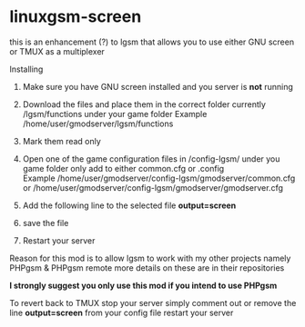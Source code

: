 # linuxgsm-screen
this is an enhancement (?) to lgsm that allows you to use either GNU screen or TMUX as a multiplexer

Installing

1. Make sure you have GNU screen installed and you server is <b>not</b> running

2. Download the files and place them in the correct folder currently /lgsm/functions under your game folder
   Example /home/user/gmodserver/lgsm/functions

3. Mark them read only 

4. Open one of the game configuration files in /config-lgsm/<servername> under you game folder
   only add to either common.cfg or <servername>.config<br>
   Example /home/user/gmodserver/config-lgsm/gmodserver/common.cfg or /home/user/gmodserver/config-lgsm/gmodserver/gmodserver.cfg

5. Add the following line to the selected file
   <b>output=screen</b>

6. save the file

7. Restart your server

<p>Reason for this mod is to allow lgsm to work with my other projects namely PHPgsm & PHPgsm remote more details on these are in their repositories</p>

<p><b>I strongly suggest you only use this mod if you intend to use PHPgsm</b></p> 
    
<p> To revert back to TMUX 
stop your server
simply comment out or remove the line <b>output=screen</b> from your config file
restart your server
</p>
